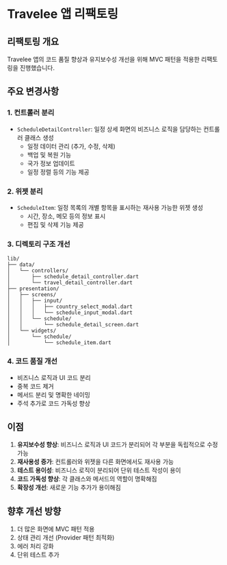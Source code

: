 # Travelee 앱 리팩토링

## 리팩토링 개요

Travelee 앱의 코드 품질 향상과 유지보수성 개선을 위해 MVC 패턴을 적용한 리팩토링을 진행했습니다.

## 주요 변경사항

### 1. 컨트롤러 분리

- `ScheduleDetailController`: 일정 상세 화면의 비즈니스 로직을 담당하는 컨트롤러 클래스 생성
  - 일정 데이터 관리 (추가, 수정, 삭제)
  - 백업 및 복원 기능
  - 국가 정보 업데이트
  - 일정 정렬 등의 기능 제공

### 2. 위젯 분리

- `ScheduleItem`: 일정 목록의 개별 항목을 표시하는 재사용 가능한 위젯 생성
  - 시간, 장소, 메모 등의 정보 표시
  - 편집 및 삭제 기능 제공

### 3. 디렉토리 구조 개선

```
lib/
├── data/
│   └── controllers/
│       ├── schedule_detail_controller.dart
│       └── travel_detail_controller.dart
├── presentation/
│   ├── screens/
│   │   ├── input/
│   │   │   ├── country_select_modal.dart
│   │   │   └── schedule_input_modal.dart
│   │   └── schedule/
│   │       └── schedule_detail_screen.dart
│   └── widgets/
│       └── schedule/
│           └── schedule_item.dart
```

### 4. 코드 품질 개선

- 비즈니스 로직과 UI 코드 분리
- 중복 코드 제거
- 메서드 분리 및 명확한 네이밍
- 주석 추가로 코드 가독성 향상

## 이점

1. **유지보수성 향상**: 비즈니스 로직과 UI 코드가 분리되어 각 부분을 독립적으로 수정 가능
2. **재사용성 증가**: 컨트롤러와 위젯을 다른 화면에서도 재사용 가능
3. **테스트 용이성**: 비즈니스 로직이 분리되어 단위 테스트 작성이 용이
4. **코드 가독성 향상**: 각 클래스와 메서드의 역할이 명확해짐
5. **확장성 개선**: 새로운 기능 추가가 용이해짐

## 향후 개선 방향

1. 더 많은 화면에 MVC 패턴 적용
2. 상태 관리 개선 (Provider 패턴 최적화)
3. 에러 처리 강화
4. 단위 테스트 추가

